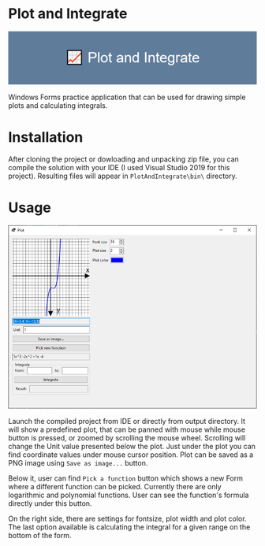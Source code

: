 # Plot and Integrate

![Plot and Integrate](images/Plot_and_Integrate.png)

Windows Forms practice application that can be used for drawing simple plots and calculating integrals.

# Installation

After cloning the project or dowloading and unpacking zip file, you can compile the solution with your IDE (I used Visual Studio 2019 for this project).
Resulting files will appear in `PlotAndIntegrate\bin\` directory.

# Usage

![Default settings](images/default-settings.png)

Launch the compiled project from IDE or directly from output directory.
It will show a predefined plot, that can be panned with mouse while mouse button is pressed, or zoomed by scrolling the mouse wheel.
Scrolling will change the Unit value presented below the plot. Just under the plot you can find coordinate values under mouse cursor position.
Plot can be saved as a PNG image using `Save as image...` button.

Below it, user can find `Pick a function` button which shows a new Form where a different function can be picked.
Currently there are only logarithmic and polynomial functions.
User can see the function's formula directly under this button.

On the right side, there are settings for fontsize, plot width and plot color.
The last option available is calculating the integral for a given range on the bottom of the form.
